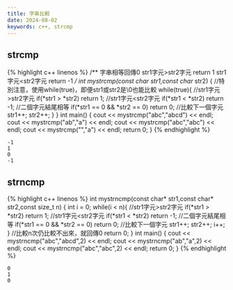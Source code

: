 ```yaml
---
title: 字串比較
date: 2024-08-02
keywords: c++, strcmp 
---
```


## strcmp

{% highlight c++ linenos %}
/**
 字串相等回傳0
 str1字元>str2字元 return 1
 str1字元<str2字元 return -1
 **/
int mystrcmp(const char* str1,const char* str2) {
    //特別注意，使用while(true)，即便str1或str2是\0也能比較
    while(true){
        //str1字元>str2字元
        if(*str1 > *str2) return 1;
        //str1字元<str2字元
        if(*str1 < *str2) return -1;
        //二個字元結尾相等
        if(*str1 == 0 && *str2 == 0) return 0;
        //比較下一個字元
        str1++;
        str2++;
    }
}
int main() {
    cout << mystrcmp("abc","abcd") << endl;
    cout << mystrcmp("ab","a") << endl;
    cout << mystrcmp("abc","abc") << endl;
    cout << mystrcmp("","a") << endl;
    return 0;
}
{% endhighlight %}

```
-1
1
0
-1
```

## strncmp
{% highlight c++ linenos %}
int mystrncmp(const char* str1,const char* str2,const size_t n) {
    int i = 0;
    while(i < n){
        //str1字元>str2字元
        if(*str1 > *str2) return 1;
        //str1字元<str2字元
        if(*str1 < *str2) return -1;
        //二個字元結尾相等
        if(*str1 == 0 && *str2 == 0) return 0;
        //比較下一個字元
        str1++;
        str2++;
        i++;
    }
    //比較n次仍比較不出來，就回傳0
    return 0;
}
int main() {
    cout << mystrncmp("abc","abcd",2) << endl;
    cout << mystrncmp("ab","a",2) << endl;
    cout << mystrncmp("abc","abc",2) << endl;
    return 0;
}
{% endhighlight %}

```
0
1
0
```